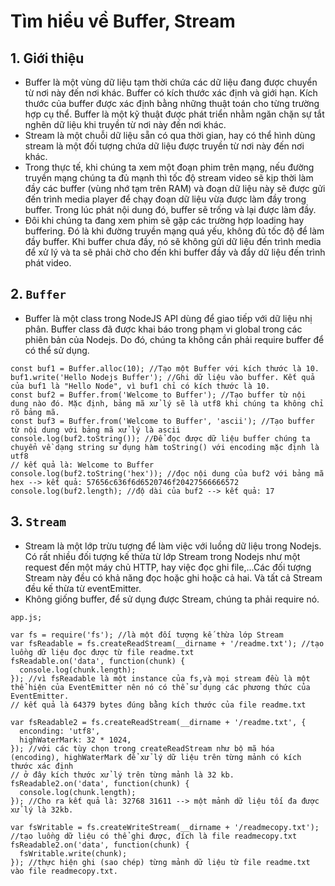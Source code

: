 # Tìm hiểu về Buffer, Stream

## 1. Giới thiệu

- Buffer là một vùng dữ liệu tạm thời chứa các dữ liệu đang được chuyển từ nơi này đến nơi khác. Buffer có kích thước xác định và giới hạn. Kích thước của buffer được xác định bằng những thuật toán cho từng trường hợp cụ thể. Buffer là một kỹ thuật được phát triển nhằm ngăn chặn sự tắt nghẽn dữ liệu khi truyền từ nơi này đến nơi khác.
- Stream là một chuỗi dữ liệu sẵn có qua thời gian, hay có thể hình dùng stream là một đối tượng chứa dữ liệu được truyền từ nơi này đến nơi khác.
- Trong thực tế, khi chúng ta xem một đoạn phim trên mạng, nếu đường truyền mạng chúng ta đủ mạnh thì tốc độ stream video sẽ kịp thời làm đầy các buffer (vùng nhớ tạm trên RAM) và đoạn dữ liệu này sẽ được gửi đến trình media player để chạy đoạn dữ liệu vừa được làm đầy trong buffer. Trong lúc phát nội dung đó, buffer sẽ trống và lại được làm đầy.
- Đôi khi chúng ta đang xem phim sẽ gặp các trường hợp loading hay buffering. Đó là khi đường truyền mạng quá yếu, không đủ tốc độ để làm đầy buffer. Khi buffer chưa đầy, nó sẽ không gửi dữ liệu đến trình media để xử lý và ta sẽ phải chờ cho đến khi buffer đầy và đẩy dữ liệu đến trình phát video.

## 2. `Buffer`

- Buffer là một class trong NodeJS API dùng để giao tiếp với dữ liệu nhị phân. Buffer class đã được khai báo trong phạm vi global trong các phiên bản của Nodejs. Do đó, chúng ta không cần phải require buffer để có thể sử dụng.

```javascript=
const buf1 = Buffer.alloc(10); //Tạo một Buffer với kích thước là 10.
buf1.write('Hello Nodejs Buffer'); //Ghi dữ liệu vào buffer. Kết quả của buf1 là "Hello Node", vì buf1 chỉ có kích thước là 10.
const buf2 = Buffer.from('Welcome to Buffer'); //Tạo buffer từ nội dung nào đó. Mặc định, bảng mã xử lý sẽ là utf8 khi chúng ta không chỉ rõ bảng mã.
const buf3 = Buffer.from('Welcome to Buffer', 'ascii'); //Tạo buffer từ nội dung với bảng mã xử lý là ascii
console.log(buf2.toString()); //Để đọc được dữ liệu buffer chúng ta chuyển về dạng string sử dụng hàm toString() với encoding mặc định là utf8
// kết quả là: Welcome to Buffer
console.log(buf2.toString('hex')); //đọc nội dung của buf2 với bảng mã hex --> kết quả: 57656c636f6d6520746f20427566666572
console.log(buf2.length); //độ dài của buf2 --> kết quả: 17
```

## 3. `Stream`

- Stream là một lớp trừu tượng để làm việc với luồng dữ liệu trong Nodejs. Có rất nhiều đối tượng kế thừa từ lớp Stream trong Nodejs như một request đến một máy chủ HTTP, hay việc đọc ghi file,...Các đối tượng Stream này đều có khả năng đọc hoặc ghi hoặc cả hai. Và tất cả Stream đều kế thừa từ eventEmitter.
- Không giống buffer, để sử dụng được Stream, chúng ta phải require nó.

```javascript=
app.js;

var fs = require('fs'); //là một đối tượng kế thừa lớp Stream
var fsReadable = fs.createReadStream(__dirname + '/readme.txt'); //tạo luồng dữ liệu đọc được từ file readme.txt
fsReadable.on('data', function(chunk) {
  console.log(chunk.length);
}); //vì fsReadable là một instance của fs,và mọi stream đều là một thể hiện của EventEmitter nên nó có thể sử dụng các phương thức của EventEmitter.
// kết quả là 64379 bytes đúng bằng kích thước của file readme.txt

var fsReadable2 = fs.createReadStream(__dirname + '/readme.txt', {
  enconding: 'utf8',
  highWaterMark: 32 * 1024,
}); //với các tùy chọn trong createReadStream như bộ mã hóa (encoding), highWaterMark để xử lý dữ liệu trên từng mảnh có kích thước xác định
// ở đây kích thước xử lý trên từng mảnh là 32 kb.
fsReadable2.on('data', function(chunk) {
  console.log(chunk.length);
}); //Cho ra kết quả là: 32768 31611 --> một mảnh dữ liệu tối đa được xử lý là 32kb.

var fsWritable = fs.createWriteStream(__dirname + '/readmecopy.txt'); //tạo luồng dữ liệu có thể ghi được, đích là file readmecopy.txt
fsReadable2.on('data', function(chunk) {
  fsWritable.write(chunk);
}); //thực hiện ghi (sao chép) từng mảnh dữ liệu từ file readme.txt vào file readmecopy.txt.
```
